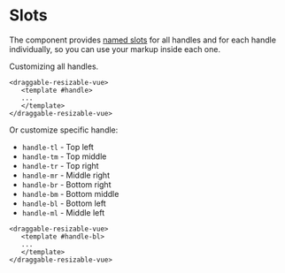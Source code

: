# Slots

The component provides [named slots](https://vuejs.org/v2/guide/components-slots.vue#Named-Slots) for all handles and for each handle individually, so you can use your markup inside each one.

Customizing all handles.

```vue
<draggable-resizable-vue>
   <template #handle>
   ...
   </template>
</draggable-resizable-vue>
```

Or customize specific handle:

- `handle-tl` - Top left
- `handle-tm` - Top middle
- `handle-tr` - Top right
- `handle-mr` - Middle right
- `handle-br` - Bottom right
- `handle-bm` - Bottom middle
- `handle-bl` - Bottom left
- `handle-ml` - Middle left

```vue
<draggable-resizable-vue>
   <template #handle-bl>
   ...
   </template>
</draggable-resizable-vue>
```
